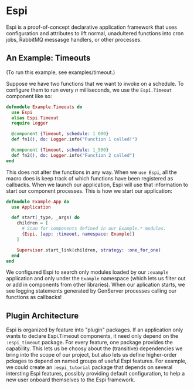 # Espi

Espi is a proof-of-concept declarative application framework that uses configuration and attributes to lift normal, unadultered functions into cron jobs, RabbitMQ messasge handlers, or other processes.

## An Example: Timeouts 

(To run this example, see examples/timeout.)

Suppose we have two functions that we want to invoke on a schedule. To configure them to run every _n_ milliseconds, we use the `Espi.Timeout` component like so:

```elixir
defmodule Example.Timeouts do
  use Espi
  alias Espi.Timeout
  require Logger

  @component {Timeout, schedule: 1_000}
  def fn1(), do: Logger.info("Function 1 called!")

  @component {Timeout, schedule: 1_500}
  def fn2(), do: Logger.info("Function 2 called")
end
```

This does not alter the functions in any way. When we `use Espi`, all the macro does is keep track of which functions have been registered as callbacks. When we launch our application, Espi will use that information to start our component processes. This is how we start our application:

```elixir
defmodule Example.App do
  use Application

  def start(_type, _args) do
    children = [
      # Scan for components defined in our Example.* modules.
      {Espi, [app: :timeout, namespace: Example]}
    ]

    Supervisor.start_link(children, strategy: :one_for_one)
  end
end
```

We configured Espi to search only modules loaded by our `:example` application and only under the `Example` namespace (which lets us filter out or add in components from other libraries). When our aplication starts, we see logging statements generated by GenServer processes calling our functions as callbacks!

## Plugin Architecture

Espi is organized by feature into "plugin" packages. If an application only wants to declare Espi.Timeout components, it need only depend on the `:espi_timeout` package. For every feature, one package provides the capability. This lets us be choosy about the (transitive) dependencies we bring into the scope of our project, but also lets us define higher-order pckages to depend on named groups of useful Espi features. For example, we could create an `:espi_tutorial` package that depends on several intersting Espi features, possibly providing default configuration, to help a new user onboard themselves to the Espi framework.
